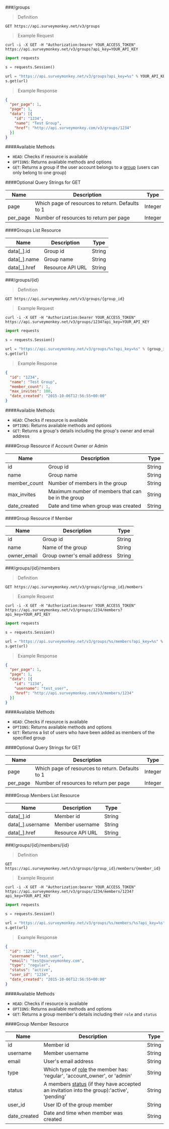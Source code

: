###/groups

>Definition

```
GET https://api.surveymonkey.net/v3/groups
```

>Example Request

```shell
curl -i -X GET -H "Authorization:bearer YOUR_ACCESS_TOKEN" https://api.surveymonkey.net/v3/groups?api_key=YOUR_API_KEY
```

```python
import requests

s = requests.Session()

url = "https://api.surveymonkey.net/v3/groups?api_key=%s" % YOUR_API_KEY
s.get(url)
```

>Example Response

```json
{
  "per_page": 1,
  "page": 1,
  "data": [{
    "id": "1234",
    "name": "Test Group",
    "href": "http://api.surveymonkey.com/v3/groups/1234"
  }]
}
```

####Available Methods

 * `HEAD`: Checks if resource is available
 * `OPTIONS`: Returns available methods and options
 * `GET`: Returns a group if the user account belongs to a [group](http://help.surveymonkey.com/articles/en_US/kb/Groups) (users can only belong to one group)

####Optional Query Strings for GET

Name | Description | Type
------ | ------- | -------
page | Which page of resources to return. Defaults to 1 | Integer
per_page | Number of resources to return per page | Integer

####Groups List Resource

Name | Description | Type
------ | ------- | -------
data[_].id | Group id | String
data[_].name | Group name | String
data[_].href | Resource API URL | String

###/groups/{id}

>Definition

```
GET https://api.surveymonkey.net/v3/groups/{group_id}
```

>Example Request

```shell
curl -i -X GET -H "Authorization:bearer YOUR_ACCESS_TOKEN" https://api.surveymonkey.net/v3/groups/1234?api_key=YOUR_API_KEY
```

```python
import requests

s = requests.Session()

url = "https://api.surveymonkey.net/v3/groups/%s?api_key=%s" % (group_id, YOUR_API_KEY)
s.get(url)
```

>Example Response

```json
{
  "id": "1234",
  "name": "Test Group",
  "member_count": 1,
  "max_invites": 100,
  "date_created": "2015-10-06T12:56:55+00:00"
}
```

####Available Methods

 * `HEAD`: Checks if resource is available
 * `OPTIONS`: Returns available methods and options
 * `GET`: Returns a group's details including the group's owner and email address

####Group Resource if Account Owner or Admin 

Name | Description | Type
------ | ------- | -------
id | Group id | String
name | Group name | String
member_count | Number of members in the group | String
max_invites | Maximum number of members that can be in the group | String
date_created | Date and time when group was created | String

####Group Resource if Member

Name | Description | Type
------ | ------- | -------
id | Group id | String
name | Name of the group | String
owner_email | Group owner's email address | String

###/groups/{id}/members

>Definition

```
GET https://api.surveymonkey.net/v3/groups/{group_id}/members
```

>Example Request

```shell
curl -i -X GET -H "Authorization:bearer YOUR_ACCESS_TOKEN" https://api.surveymonkey.net/v3/groups/1234/members?api_key=YOUR_API_KEY
```

```python
import requests

s = requests.Session()

url = "https://api.surveymonkey.net/v3/groups/%s/members?api_key=%s" % (group_id, YOUR_API_KEY)
s.get(url)
```

>Example Response

```json
{
  "per_page": 1,
  "page": 1,
  "data": [{
    "id": "1234",
    "username": "test_user",
    "href": "http://api.surveymonkey.com/v3/members/1234"
  }]
}
```

####Available Methods

 * `HEAD`: Checks if resource is available
 * `OPTIONS`: Returns available methods and options
 * `GET`: Returns a list of users who have been added as members of the specified group  

####Optional Query Strings for GET

Name | Description | Type
------ | ------- | -------
page | Which page of resources to return. Defaults to 1 | Integer
per_page | Number of resources to return per page | Integer

####Group Members List Resource

Name | Description | Type
------ | ------- | -------
data[_].id | Member id | String
data[_].username | Member username | String
data[_].href | Resource API URL | String


###/groups/{id}/members/{id}

>Definition

```
GET https://api.surveymonkey.net/v3/groups/{group_id}/members/{member_id}
```

>Example Request

```shell
curl -i -X GET -H "Authorization:bearer YOUR_ACCESS_TOKEN" https://api.surveymonkey.net/v3/groups/1234/members/1234?api_key=YOUR_API_KEY
```

```python
import requests

s = requests.Session()

url = "https://api.surveymonkey.net/v3/groups/%s/members/%s?api_key=%s" % (group_id, member_id, YOUR_API_KEY)
s.get(url)
```

>Example Response

```json
{
  "id": "1234",
  "username": "test_user",
  "email": "test@surveymonkey.com",
  "type": "regular",
  "status": "active",
  "user_id": "1234",
  "date_created": "2015-10-06T12:56:55+00:00"
}
```

####Available Methods

 * `HEAD`: Checks if resource is available
 * `OPTIONS`: Returns available methods and options
 * `GET`: Returns a group member's details including their `role` and `status`

####Group Member Resource

Name | Description | Type
------ | ------- | -------
id | Member id | String
username | Member username | String
email| User's email address | String
type | Which type of [role](http://help.surveymonkey.com/articles/en_US/kb/Managing-Users#roles) the member has: 'regular', 'account_owner', or 'admin' | String
status | A members [status](help.surveymonkey.com/articles/en_US/kb/Managing-Users#statuses) (if they have accepted an invitation into the group):'active', 'pending' | String
user_id | User ID of the group member | String
date_created | Date and time when member was created | String
